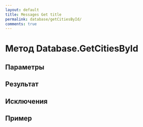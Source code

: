 ```yaml
---
layout: default
title: Messages Get title
permalink: database/getCitiesById/
comments: true
---
```

# Метод Database.GetCitiesById

## Параметры

## Результат

## Исключения

## Пример
```csharp

```
